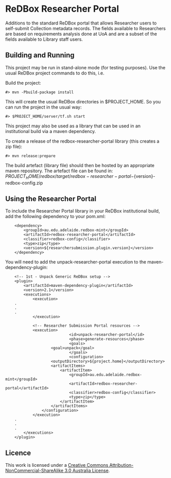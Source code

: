 ReDBox Researcher Portal
========================

Additions to the standard ReDBox portal that allows Researcher users to self-submit Collection metadata records.
The fields available to Researchers are based on requirements analysis done at UoA and are a subset of the fields available to Library staff users.

Building and Running
--------------------

This project may be run in stand-alone mode (for testing purposes). Use the usual ReDBox project commands to do this, i.e.

Build the project:

	#> mvn -Pbuild-package install

This will create the usual ReDBox directories in $PROJECT_HOME. So you can run the project in the usual way:

	#> $PROJECT_HOME/server/tf.sh start

This project may also be used as a library that can be used in an institutional build via a maven dependency.

To create a release of the redbox-researcher-portal library (this creates a zip file):

	#> mvn release:prepare

The build artefact (library file) should then be hosted by an appropriate maven repository. The artefact file can be found in: $PROJECT_HOME/redbox/target/redbox-researcher-portal-${version}-redbox-config.zip

Using the Researcher Portal
---------------------------

To include the Researcher Portal library in your ReDBox institutional build,
add the following dependency to your pom.xml:

		<dependency>
			<groupId>au.edu.adelaide.redbox-mint</groupId>
			<artifactId>redbox-researcher-portal</artifactId>
			<classifier>redbox-config</classifier>
			<type>zip</type>
			<version>${researchersubmission.plugin.version}</version>
		</dependency>

You will need to add the unpack-researcher-portal execution to the maven-dependency-plugin:

		<!-- 1st - Unpack Generic ReDBox setup -->
		<plugin>
			<artifactId>maven-dependency-plugin</artifactId>
			<version>2.1</version>
			<executions>
				<execution>
		.
		.
		.
				</execution>

				<!-- Researcher Submission Portal resources -->
				<execution>
                        		<id>unpack-researcher-portal</id>
                        		<phase>generate-resources</phase>
                        		<goals>
						<goal>unpack</goal>
                        		</goals>
                        		<configuration>
						<outputDirectory>${project.home}</outputDirectory>
						<artifactItems>
							<artifactItem>
								<groupId>au.edu.adelaide.redbox-mint</groupId>
								<artifactId>redbox-researcher-portal</artifactId>
								<classifier>redbox-config</classifier>
								<type>zip</type>
							</artifactItem>
						</artifactItems>
					</configuration>
				</execution>
		.
		.
		.
			</executions>
		</plugin>


Licence
-------

This work is licensed under a <a href="http://creativecommons.org/licenses/by-nc-sa/3.0/au/">Creative Commons Attribution-NonCommercial-ShareAlike 3.0 Australia License</a>.
